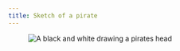 ```yaml
---
title: Sketch of a pirate
---
```

<figure class="bleed">
<img src="/img/emil-drawing/IMG_1233.jpg" alt="A black and white drawing a pirates head">
</figure>